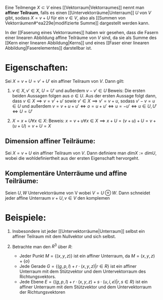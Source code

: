 Eine Teilmenge $X \subset V$ eines [[Vektorraum|Vektorraumes]] nennt man **affiner Teilraum**, falls es einen [[Untervektorräume|Unterraum]] $U$ von $V$ gibt, sodass $X = v + U$ für ein $v \in V$, also als [[Summen von Vektorräumen#^ea229e|modifizierte Summe]] dargestellt werden kann.

In der [[Faserung eines Vektorraumes]] haben wir gesehen, dass die Fasern einer linearen Abbildung affine Teilräume von $V$ sind, da sie als Summe des [[Kern einer linearen Abbildung|Kerns]] und eines [[Faser einer linearen Abbildung|Faserelementes]] darstellbar ist.

# Eigenschaften:
Sei $X = v + U = v' + U'$ ein affiner Teilraum von $V$. Dann gilt:
1. $v \in X, v' \in X$, $U = U'$ und außerdem $v - v' \in U$
Beweis:
	Die ersten beiden Aussagen folgen aus $o \in U$.
	Aus der ersten Aussage folgt dann, dass $v \in X \implies v = v' + u'$ sowie $v' \in X \implies v' = v + u$, sodass  $v' - v = u \in U$ und außerdem
	$v = v + u + u' \Leftrightarrow o = u + u' \Leftrightarrow u = -u' \Leftrightarrow u \in U, U' \Leftrightarrow U = U'$

2. $X = x + U \forall x \in X$:
Beweis:
	$x = v + u \forall x \in X \implies x + U = (v + u) + U = v + (u + U) = v+ U = X$ 

## Dimension affiner Teilräume:
Sei $X = v + U$ ein affiner Teilraum von $V$. Dann definiere man
$dim X := dim U$, wobei die wohldefiniertheit aus der ersten Eigenschaft hervorgeht. 

## Komplementäre Unterräume und affine Teilräume:
Seien $U, W$ Untervektorräume von V wobei $V = U \oplus W$. Dann schneidet jeder affine Unterraum $v + U, v \in V$ den komplemen

# Beispiele:
1. Insbesondere ist jeder [[Untervektorräume|Unterraum]] selbst ein affiner Teilraum mit dem Nullvektor und sich selbst.

2. Betrachte man den $R^3$ über $R$: 
	- Jeder Punkt $M = \{(x, y, z)\}$ ist ein affiner Unterraum, da $M = (x, y, z) + \{o\}$ 
	- Jede Gerade $G = \{(g, p, l) + r \cdot (x, y, z) | r \in R \}$ ist ein affiner Unterraum mit dem Stützvektor und dem Untervektorraum des Richtungsvektors.
	- Jede Ebene $E = \{(g, p, l) + r\cdot (x, y, z) + s \cdot (u, i, e) | r,s \in R \}$ ist ein affiner Unterraum mit dem Stützvektor und dem Untervektorraum der Richtungsvektoren

